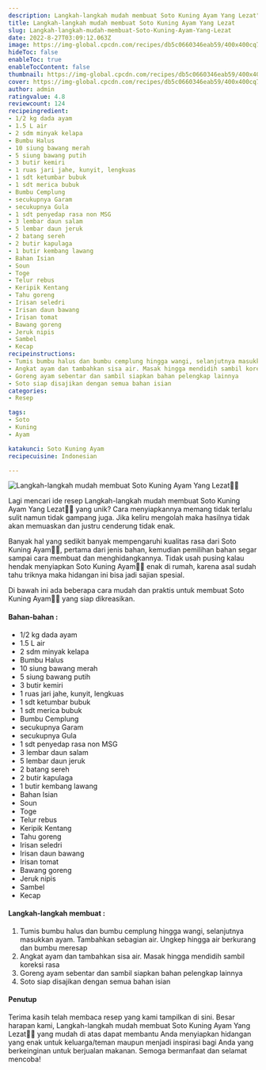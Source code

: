 ```yaml
---
description: Langkah-langkah mudah membuat Soto Kuning Ayam Yang Lezat"
title: Langkah-langkah mudah membuat Soto Kuning Ayam Yang Lezat
slug: Langkah-langkah-mudah-membuat-Soto-Kuning-Ayam-Yang-Lezat
date: 2022-8-27T03:09:12.063Z
image: https://img-global.cpcdn.com/recipes/db5c0660346eab59/400x400cq70/photo.jpg
hideToc: false
enableToc: true
enableTocContent: false
thumbnail: https://img-global.cpcdn.com/recipes/db5c0660346eab59/400x400cq70/photo.jpg
cover: https://img-global.cpcdn.com/recipes/db5c0660346eab59/400x400cq70/photo.jpg
author: admin
ratingvalue: 4.8
reviewcount: 124
recipeingredient:
- 1/2 kg dada ayam
- 1.5 L air
- 2 sdm minyak kelapa
- Bumbu Halus
- 10 siung bawang merah
- 5 siung bawang putih
- 3 butir kemiri
- 1 ruas jari jahe, kunyit, lengkuas
- 1 sdt ketumbar bubuk
- 1 sdt merica bubuk
- Bumbu Cemplung
- secukupnya Garam
- secukupnya Gula
- 1 sdt penyedap rasa non MSG
- 3 lembar daun salam
- 5 lembar daun jeruk
- 2 batang sereh
- 2 butir kapulaga
- 1 butir kembang lawang
- Bahan Isian
- Soun
- Toge
- Telur rebus
- Keripik Kentang
- Tahu goreng
- Irisan seledri
- Irisan daun bawang
- Irisan tomat
- Bawang goreng
- Jeruk nipis
- Sambel
- Kecap
recipeinstructions:
- Tumis bumbu halus dan bumbu cemplung hingga wangi, selanjutnya masukkan ayam. Tambahkan sebagian air. Ungkep hingga air berkurang dan bumbu meresap
- Angkat ayam dan tambahkan sisa air. Masak hingga mendidih sambil koreksi rasa
- Goreng ayam sebentar dan sambil siapkan bahan pelengkap lainnya
- Soto siap disajikan dengan semua bahan isian
categories:
- Resep

tags:
- Soto
- Kuning
- Ayam

katakunci: Soto Kuning Ayam
recipecuisine: Indonesian

---
```


![Langkah-langkah mudah membuat Soto Kuning Ayam Yang Lezat👩‍🍳](https://img-global.cpcdn.com/recipes/db5c0660346eab59/400x400cq70/photo.jpg)

Lagi mencari ide resep Langkah-langkah mudah membuat Soto Kuning Ayam Yang Lezat👩‍🍳 yang unik? Cara menyiapkannya memang tidak terlalu sulit namun tidak gampang juga. Jika keliru mengolah maka hasilnya tidak akan memuaskan dan justru cenderung tidak enak.

Banyak hal yang sedikit banyak mempengaruhi kualitas rasa dari Soto Kuning Ayam👩‍🍳, pertama dari jenis bahan, kemudian pemilihan bahan segar sampai cara membuat dan menghidangkannya. Tidak usah pusing kalau hendak menyiapkan Soto Kuning Ayam👩‍🍳 enak di rumah, karena asal sudah tahu triknya maka hidangan ini bisa jadi sajian spesial.

Di bawah ini ada beberapa cara mudah dan praktis untuk membuat Soto Kuning Ayam👩‍🍳 yang siap dikreasikan.

<!--inarticleads1-->

#### Bahan-bahan :

- 1/2 kg dada ayam
- 1.5 L air
- 2 sdm minyak kelapa
- Bumbu Halus
- 10 siung bawang merah
- 5 siung bawang putih
- 3 butir kemiri
- 1 ruas jari jahe, kunyit, lengkuas
- 1 sdt ketumbar bubuk
- 1 sdt merica bubuk
- Bumbu Cemplung
- secukupnya Garam
- secukupnya Gula
- 1 sdt penyedap rasa non MSG
- 3 lembar daun salam
- 5 lembar daun jeruk
- 2 batang sereh
- 2 butir kapulaga
- 1 butir kembang lawang
- Bahan Isian
- Soun
- Toge
- Telur rebus
- Keripik Kentang
- Tahu goreng
- Irisan seledri
- Irisan daun bawang
- Irisan tomat
- Bawang goreng
- Jeruk nipis
- Sambel
- Kecap

<!--inarticleads2-->

#### Langkah-langkah membuat :

1. Tumis bumbu halus dan bumbu cemplung hingga wangi, selanjutnya masukkan ayam. Tambahkan sebagian air. Ungkep hingga air berkurang dan bumbu meresap
1. Angkat ayam dan tambahkan sisa air. Masak hingga mendidih sambil koreksi rasa
1. Goreng ayam sebentar dan sambil siapkan bahan pelengkap lainnya
1. Soto siap disajikan dengan semua bahan isian

#### Penutup

Terima kasih telah membaca resep yang kami tampilkan di sini. Besar harapan kami, Langkah-langkah mudah membuat Soto Kuning Ayam Yang Lezat👩‍🍳 yang mudah di atas dapat membantu Anda menyiapkan hidangan yang enak untuk keluarga/teman maupun menjadi inspirasi bagi Anda yang berkeinginan untuk berjualan makanan. Semoga bermanfaat dan selamat mencoba!